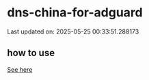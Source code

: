 # dns-china-for-adguard

Last updated on: 2025-05-25 00:33:51.288173

## how to use

[See here](https://github.com/AdguardTeam/AdGuardHome/wiki/Configuration#upstreams-from-file)